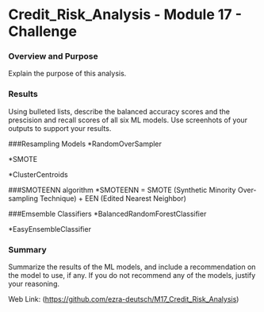 # Credit_Risk_Analysis - Module 17 - Challenge

### Overview and Purpose

Explain the purpose of this analysis.

### Results

Using bulleted lists, describe the balanced accuracy scores and the prescision and recall scores of all six ML models. Use screenhots of your outputs to support your results.

###Resampling Models
*RandomOverSampler
 
 
*SMOTE
 
 
*ClusterCentroids
 
 

###SMOTEENN algorithm
*SMOTEENN = SMOTE (Synthetic Minority Over-sampling Technique) + EEN (Edited Nearest Neighbor)
 
 

###Emsemble Classifiers
*BalancedRandomForestClassifier
  

*EasyEnsembleClassifier
 
 

### Summary

Summarize the results of the ML models, and include a recommendation on the model to use, if any. If you do not recommend any of the models, justify your reasoning.



Web Link: (https://github.com/ezra-deutsch/M17_Credit_Risk_Analysis)
